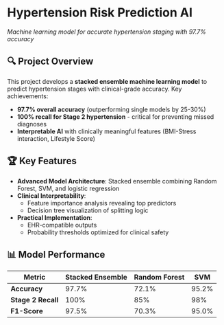 # Hypertension Risk Prediction AI

*Machine learning model for accurate hypertension staging with 97.7% accuracy*

## 🔍 Project Overview
This project develops a **stacked ensemble machine learning model** to predict hypertension stages with clinical-grade accuracy. Key achievements:
- **97.7% overall accuracy** (outperforming single models by 25-30%)
- **100% recall for Stage 2 hypertension** - critical for preventing missed diagnoses
- **Interpretable AI** with clinically meaningful features (BMI-Stress interaction, Lifestyle Score)

## 🏆 Key Features
- **Advanced Model Architecture**: Stacked ensemble combining Random Forest, SVM, and logistic regression
- **Clinical Interpretability**: 
  - Feature importance analysis revealing top predictors
  - Decision tree visualization of splitting logic
- **Practical Implementation**:
  - EHR-compatible outputs
  - Probability thresholds optimized for clinical safety

## 📊 Model Performance

| Metric               | Stacked Ensemble | Random Forest | SVM       |
|----------------------|------------------|---------------|-----------|
| **Accuracy**         | 97.7%            | 72.1%         | 95.2%     |
| **Stage 2 Recall**   | 100%             | 85%           | 98%       |
| **F1-Score**         | 97.5%            | 70.3%         | 95.0%     |

